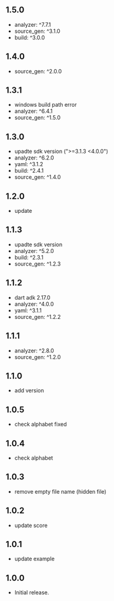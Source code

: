 ## 1.5.0

* analyzer: ^7.7.1
* source_gen: ^3.1.0
* build: ^3.0.0

## 1.4.0

* source_gen: ^2.0.0

## 1.3.1

* windows build path error
* analyzer: ^6.4.1
* source_gen: ^1.5.0

## 1.3.0

* upadte sdk version (">=3.1.3 <4.0.0")
* analyzer: ^6.2.0
* yaml: ^3.1.2
* build: ^2.4.1
* source_gen: ^1.4.0

## 1.2.0

* update

## 1.1.3

* upadte sdk version
* analyzer: ^5.2.0
* build: ^2.3.1
* source_gen: ^1.2.3

## 1.1.2

* dart adk 2.17.0
* analyzer: ^4.0.0
* yaml: ^3.1.1
* source_gen: ^1.2.2

## 1.1.1

* analyzer: ^2.8.0
* source_gen: ^1.2.0

## 1.1.0

* add version

## 1.0.5

* check alphabet fixed

## 1.0.4

* check alphabet

## 1.0.3

* remove empty file name (hidden file)

## 1.0.2

* update score

## 1.0.1

* update example

## 1.0.0

* Initial release.